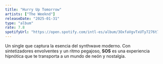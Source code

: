 ```yaml
---
title: "Hurry Up Tomorrow"
artists: ["The Weeknd"]
releaseDate: "2025-01-31"
type: "album"
rate: 7.8
spotifyUrl: "https://open.spotify.com/intl-es/album/3OxfaVgvTxUTy7276t7SPU?si=zuQMiIZPRtO5FK5zU4gNmQ"
---
```


Un single que captura la esencia del synthwave moderno. Con sintetizadores envolventes y un ritmo pegajoso, **SOS** es una experiencia hipnótica que te transporta a un mundo de neón y nostalgia.
